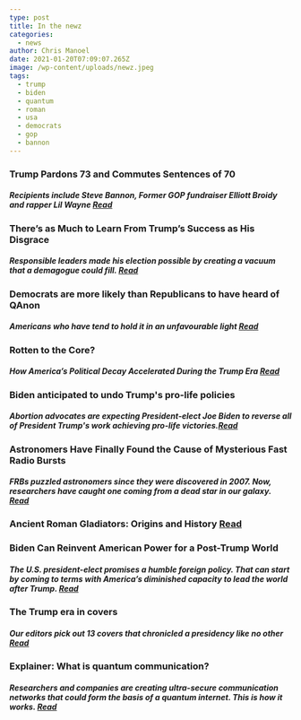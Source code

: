 ```yaml
---
type: post
title: In the newz
categories:
  - news
author: Chris Manoel
date: 2021-01-20T07:09:07.265Z
image: /wp-content/uploads/newz.jpeg
tags:
  - trump
  - biden
  - quantum
  - roman
  - usa
  - democrats
  - gop
  - bannon
---
```

### Trump Pardons 73 and Commutes Sentences of 70
##### Recipients include Steve Bannon, Former GOP fundraiser Elliott Broidy and rapper Lil Wayne [Read](https://www.wsj.com/articles/trump-pardons-former-chief-strategist-steve-bannon-11611120199?mod=e2tw)

### There’s as Much to Learn From Trump’s Success as His Disgrace
##### Responsible leaders made his election possible by creating a vacuum that a demagogue could fill. [Read](https://www.wsj.com/articles/theres-as-much-to-learn-from-trumps-success-as-his-disgrace-11610919460?mod=e2tw)

### Democrats are more likely than Republicans to have heard of QAnon
##### Americans who have tend to hold it in an unfavourable light [Read](https://www.economist.com/graphic-detail/2021/01/19/democrats-are-more-likely-than-republicans-to-have-heard-of-qanon?utm_campaign=editorial-social&utm_medium=social-organic&utm_source=twitter)

### Rotten to the Core?
##### How America’s Political Decay Accelerated During the Trump Era [Read](https://www.foreignaffairs.com/articles/united-states/2021-01-18/rotten-core?utm_campaign=tw_daily_soc&utm_source=twitter_posts&utm_medium=social)

### Biden anticipated to undo Trump's pro-life policies
##### Abortion advocates are expecting President-elect Joe Biden to reverse all of President Trump's work achieving pro-life victories.[Read](https://thepostmillennial.com/biden-anticipated-to-undo-trumps-pro-life-policies)

### Astronomers Have Finally Found the Cause of Mysterious Fast Radio Bursts
##### FRBs puzzled astronomers since they were discovered in 2007. Now, researchers have caught one coming from a dead star in our galaxy. [Read](https://www.discovermagazine.com/the-sciences/astronomers-have-finally-found-the-cause-of-mysterious-fast-radio-bursts?utm_source=dsctwitter&utm_medium=social&utm_campaign=dsctwitter)

### Ancient Roman Gladiators: Origins and History [Read](https://www.realmofhistory.com/2020/01/03/12-facts-ancient-roman-gladiators/)

### Biden Can Reinvent American Power for a Post-Trump World 
##### The U.S. president-elect promises a humble foreign policy. That can start by coming to terms with America’s diminished capacity to lead the world after Trump. [Read](https://foreignpolicy.com/2021/01/19/biden-reinvent-american-power-post-trump-world/)

### The Trump era in covers
##### Our editors pick out 13 covers that chronicled a presidency like no other [Read](https://www.economist.com/united-states/2021/01/19/the-trump-era-in-covers?utm_campaign=editorial-social&utm_medium=social-organic&utm_source=twitter)

### Explainer: What is quantum communication?
##### Researchers and companies are creating ultra-secure communication networks that could form the basis of a quantum internet. This is how it works. [Read](https://www.technologyreview.com/2019/02/14/103409/what-is-quantum-communications/?utm_medium=tr_social&utm_campaign=site_visitor.unpaid.engagement&utm_source=Twitter#Echobox=1611099123)